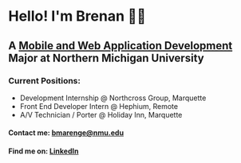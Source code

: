 # Hello! I'm Brenan 👨‍💻
## A [Mobile and Web Application Development](https://nmu.edu/bulletin/mobile-and-web-app-development-7) Major at Northern Michigan University 
### Current Positions: 
* Development Internship @ Northcross Group, Marquette
* Front End Developer Intern @ Hephium, Remote
* A/V Technician / Porter @ Holiday Inn, Marquette

#### Contact me: bmarenge@nmu.edu 
#### Find me on: [LinkedIn](https://www.linkedin.com/in/brenanmarenger/)


